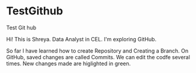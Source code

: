 # TestGithub
Test Git hub 

Hi! This is Shreya. Data Analyst in CEL. 
I'm exploring GitHub.

So far I have learned how to create Repository and Creating a Branch.
On GitHub, saved changes are called Commits.
We can edit the codfe several times.
New changes made are higlighted in green.
